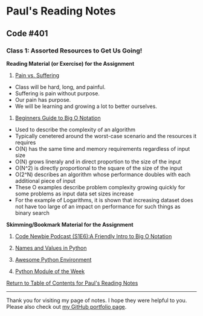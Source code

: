 # Paul's Reading Notes

## Code #401

### Class 1: Assorted Resources to Get Us Going!

**Reading Material (or Exercise) for the Assignment**
1. [Pain vs. Suffering](https://codefellows.github.io/code-401-python-guide/curriculum/class-01/notes/pain_suffering)
- Class will be hard, long, and painful.
- Suffering is pain without purpose.
- Our pain has purpose.
- We will be learning and growing a lot to better ourselves.


1. [Beginners Guide to Big O Notation](https://rob-bell.net/2009/06/a-beginners-guide-to-big-o-notation/)
- Used to describe the complexity of an algorithm
- Typically cenetered around the worst-case scenario and the resources it requires
- O(N) has the same time and memory requirements regardless of input size
- O(N) grows lineraly and in direct proportion to the size of the input
- O(N^2) is directly proportional to the square of the size of the input
- O(2^N) describes an algorithm whose performance doubles with each additional piece of input
- These O examples describe problem complexity growing quickly for some problems as input data set sizes increase
- For the example of Logarithms, it is shown that increasing dataset does not have too large of an impact on performance for such things as binary search



**Skimming/Bookmark Material for the Assignment**
1. [Code Newbie Podcast (S1E6):A Friendly Intro to Big O Notation](https://www.codenewbie.org/basecs/8)

1. [Names and Values in Python](https://www.youtube.com/watch?v=_AEJHKGk9ns)

1. [Awesome Python Environment](https://towardsdatascience.com/how-to-setup-an-awesome-python-environment-for-data-science-or-anything-else-35d358cc95d5)

1. [Python Module of the Week](https://pymotw.com/3/index.html)


[Return to Table of Contents for Paul's Reading Notes](https://paul-leonard.github.io/reading-notes/ "Go back to find more notes!")



---



Thank you for visiting my page of notes.  I hope they were helpful to you.  Please also check out [my GitHub portfolio page](https://github.com/paul-leonard "Paul's GitHub Portfolio").